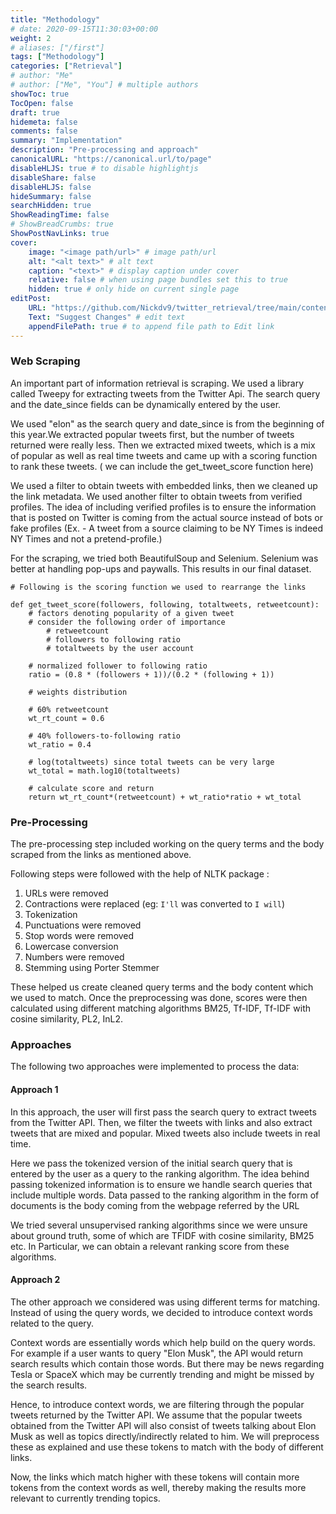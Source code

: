 ```yaml
---
title: "Methodology"
# date: 2020-09-15T11:30:03+00:00
weight: 2
# aliases: ["/first"]
tags: ["Methodology"]
categories: ["Retrieval"]
# author: "Me"
# author: ["Me", "You"] # multiple authors
showToc: true
TocOpen: false
draft: true
hidemeta: false
comments: false
summary: "Implementation"
description: "Pre-processing and approach"
canonicalURL: "https://canonical.url/to/page"
disableHLJS: true # to disable highlightjs
disableShare: false
disableHLJS: false
hideSummary: false
searchHidden: true
ShowReadingTime: false
# ShowBreadCrumbs: true
ShowPostNavLinks: true
cover:
    image: "<image path/url>" # image path/url
    alt: "<alt text>" # alt text
    caption: "<text>" # display caption under cover
    relative: false # when using page bundles set this to true
    hidden: true # only hide on current single page
editPost:
    URL: "https://github.com/Nickdv9/twitter_retrieval/tree/main/content/"
    Text: "Suggest Changes" # edit text
    appendFilePath: true # to append file path to Edit link
---
```


### Web Scraping

An important part of information retrieval is scraping. We used a library called Tweepy for extracting tweets from the Twitter Api. The search query and the date_since fields can be dynamically entered by the user.

We used "elon" as the search query and date_since is from the beginning of this year.We extracted popular tweets first, but the number of tweets returned were really less. Then we extracted mixed tweets, which is a mix of popular as well as real time tweets and came up with a scoring function to rank these tweets. ( we can include the get_tweet_score function here)

We used a filter to obtain tweets with embedded links, then we cleaned up the link metadata. We used another filter to obtain tweets from verified profiles. The idea of including verified profiles is to ensure the information that is posted on Twitter is coming from the actual source instead of bots or fake profiles (Ex. - A tweet from a source claiming to be NY Times is indeed NY Times and not a pretend-profile.)

For the scraping, we tried both BeautifulSoup and Selenium. Selenium was better at handling pop-ups and paywalls. This results in our final dataset.

    # Following is the scoring function we used to rearrange the links
    
    def get_tweet_score(followers, following, totaltweets, retweetcount):
        # factors denoting popularity of a given tweet
        # consider the following order of importance
            # retweetcount
            # followers to following ratio
            # totaltweets by the user account

        # normalized follower to following ratio
        ratio = (0.8 * (followers + 1))/(0.2 * (following + 1))

        # weights distribution

        # 60% retweetcount
        wt_rt_count = 0.6

        # 40% followers-to-following ratio
        wt_ratio = 0.4

        # log(totaltweets) since total tweets can be very large
        wt_total = math.log10(totaltweets)

        # calculate score and return
        return wt_rt_count*(retweetcount) + wt_ratio*ratio + wt_total


### Pre-Processing

The pre-processing step included working on the query terms and the body scraped from the links as mentioned above.

Following steps were followed with the help of NLTK package :
1.  URLs were removed 
2.  Contractions were replaced (eg: `I'll` was converted to `I will`)
3.  Tokenization 
4.  Punctuations were removed 
5.  Stop words were removed 
6.  Lowercase conversion
7.  Numbers were removed
8.  Stemming using Porter Stemmer

These helped us create cleaned query terms and the body content which we used to match. Once the preprocessing was done, scores were then calculated using different matching algorithms BM25, Tf-IDF, Tf-IDF with cosine similarity, PL2, InL2.

### Approaches

The following two approaches were implemented to process the data:

#### Approach 1

In this approach, the user will first pass the search query to extract tweets from the Twitter API. 
Then, we filter the tweets with links and also extract tweets that are mixed and popular. Mixed tweets also include tweets in real time.

Here we pass the tokenized version of the initial search query that is entered by the user as a query to the ranking algorithm. The idea behind passing tokenized information is to ensure we handle search queries that include multiple words. Data passed to the ranking algorithm in the form of documents is the body coming from the webpage referred by the URL

We tried several unsupervised ranking algorithms since we were unsure about ground truth, some of which are TFIDF with cosine similarity, BM25 etc. In Particular, we can obtain a relevant ranking score from these algorithms.

#### Approach 2

The other approach we considered was using different terms for matching. Instead of using the query words, we decided to introduce context words related to the query. 

Context words are essentially words which help build on the query words. For example if a user wants to query "Elon Musk", the API would return search results which contain those words. But there may be news regarding Tesla or SpaceX which may be currently trending and might be missed by the search results. 

Hence, to introduce context words, we are filtering through the popular tweets returned by the Twitter API. We assume that the popular tweets obtained from the Twitter API will also consist of tweets talking about Elon Musk as well as topics directly/indirectly related to him. We will preprocess these as explained and use these tokens to match with the body of different links. 

Now, the links which match higher with these tokens will contain more tokens from the context words as well, thereby making the results more relevant to currently trending topics.
